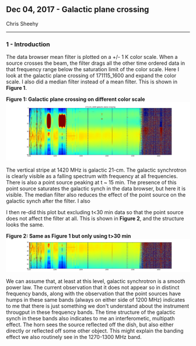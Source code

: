 ## Dec 04, 2017 - Galactic plane crossing

Chris Sheehy
<hr>

### 1 - Introduction

The data browser mean filter is plotted on a +/- 1 K color scale. When a source
crosses the beam, the filter drags all the other time ordered data in that
frequency range below the saturation limit of the color scale. Here I look at
the galactic plane crossing of 171115_1600 and expand the color scale. I also
did a median filter instead of a mean filter. This is shown in **Figure 1**.

**Figure 1: Galactic plane crossing on different color scale**
![](171115_1600_galplane_crossing.png)

The vertical stripe at 1420 MHz is galactic 21-cm. The galactic synchrotron is
clearly visible as a falling spectrum with frequency at all frequencies. There
is also a point source peaking at t ~ 15 min. The presence of this point source
saturates the galactic synch in the data browser, but here it is visible. The
median filter also reduces the effect of the point source on the galactic synch
after the filter. I also

I then re-did this plot but excluding t<30 min data so that the
point source does not affect the filter at all. This is shown in **Figure 2**, and
the structure looks the same. 

**Figure 2: Same as Figure 1 but only using t>30 min**
![](171115_1600_galplane_crossing_lasthalf.png)

We can assume that, at least at this level, galactic synchrotron is a smooth
power law. 
The current observation that it does not appear so in distinct frequency bands, along with the observation
that the point sources have humps in these same bands (always on either
side of 1200 MHz) indicates to me that there is just something we don't
understand about the instrument througput in these frequency bands. The time
structure of the galactic synch in these bands also indicates to me an
interferometic, multipath effect. The horn sees the source reflected off the
dish, but also either directly or reflected off some other object. This might
explain the banding effect we also routinely see in the 1270-1300 MHz band.

